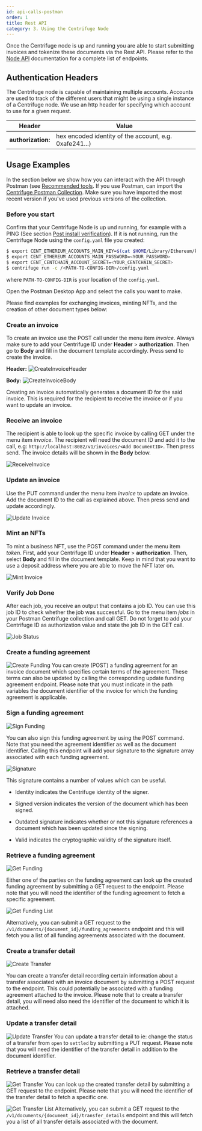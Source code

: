 ```yaml
---
id: api-calls-postman
order: 1
title: Rest API
category: 3. Using the Centrifuge Node
---
```


Once the Centrifuge node is up and running you are able to start submitting invoices and tokenize these documents via the Rest API. Please refer to the [Node API](https://centrifuge-os-node-api-7.api-docs.io/2.0.0) documentation for a complete list of endpoints.

## Authentication Headers
The Centrifuge node is capable of maintaining multiple accounts. Accounts are used to track of the different users that might be using a single instance of a Centrifuge node. We use an http header for specifying which account to use for a given request.

| Header        | Value |
|---------------|-------|
| **authorization:** | hex encoded identity of the account, e.g. 0xafe241...) | 

## Usage Examples
In the section below we show how you can interact with the API through Postman (see [Recommended tools](/cent-node/getting-started/tools). If you use Postman, can import the [Centrifuge Postman Collection](https://www.getpostman.com/collections/828cc6af5bc56642ba42). Make sure you have imported the most recent version if you've used previous versions of the collection.

### Before you start 
Confirm that your Centrifuge Node is up und running, for example with a PING (See section [Post install verification](/cent-node/getting-started/ping)). If it is not running, run the Centrifuge Node using the `config.yaml` file you created:

  ```bash
  $ export CENT_ETHEREUM_ACCOUNTS_MAIN_KEY=$(cat $HOME/Library/Ethereum/keystore/UTC--2019-04-15T14-43-41.293727000Z--75aecbd0aa7f34207132d686d2a9e470fba2e6e4)
  $ export CENT_ETHEREUM_ACCOUNTS_MAIN_PASSWORD=<YOUR_PASSWORD>
  $ export CENT_CENTCHAIN_ACCOUNT_SECRET=<YOUR_CENTCHAIN_SECRET>
  $ centrifuge run -c /<PATH-TO-CONFIG-DIR>/config.yaml
  ```

where `PATH-TO-CONFIG-DIR` is your location of the `config.yaml`.

Open the Postman Desktop App and select the calls you want to make. 

Please find examples for exchanging invoices, minting NFTs, and the creation of other document types below: 

### Create an invoice

To create an invoice use the POST call under the menu item _invoice_. Always make sure to add your Centrifuge ID under **Header** > **authorization**. Then go to **Body** and fill in the document template accordingly. Press send to create the invoice.

**Header:**
![CreateInvoiceHeader](./invoice-header.png)


**Body:**
![CreateInvoiceBody](./invoice-body.png)

Creating an invoice automatically generates a document ID for the said invoice. This is required for the recipient to receive the invoice or if you want to update an invoice. 

### Receive an invoice

The recipient is able to look up the specific invoice by calling GET under the menu item _invoice_. The recipient will need the document ID and add it to the call, e.g: `http://localhost:8082/v1/invoices/<Add DocumentID>`. Then press send. The invoice details will be shown in the **Body** below.
  
![ReceiveInvoice](./receive-invoice.png)

### Update an invoice

Use the PUT command under the menu item _invoice_ to update an invoice. Add the document ID to the call as explained above. Then press send and update accordingly.

![Update Invoice](./update-invoice.png)


### Mint an NFTs
To mint a business NFT, use the POST command under the menu item _token_. First, add your Centrifuge ID under **Header** > **authorization**. Then, select **Body** and fill in the document template. Keep in mind that you want to use a deposit address where you are able to move the NFT later on.

![Mint Invoice](./mint-invoice.png)

### Verify Job Done
After each job, you receive an output that contains a job ID. You can use this job ID to check whether the job was successful. Go to the menu item _jobs_ in your Postman Centrifuge collection and call GET. Do not forget to add your Centrifuge ID as authorization value and state the job ID in the GET call. 

![Job Status](./job-status.png)


### Create a funding agreement 

![Create Funding](./create-funding.png)
You can create (POST) a funding agreement for an invoice document which specifies certain terms of the agreement. These terms can also be updated by calling the corresponding update funding agreement endpoint.
Please note that you must indicate in the path variables the document identifier of the invoice for which the funding agreement is applicable.

### Sign a funding agreement

![Sign Funding](./sign-funding.png)

You can also sign this funding agreement by using the POST command. Note that you need the agreement identifier as well as the document identifier. Calling this endpoint will add your signature to the signature array associated with each funding agreement.

![Signature](./signature.png)

This signature contains a number of values which can be useful.
 
- Identity indicates the Centrifuge identity of the signer.

- Signed version indicates the version of the document which has been signed.

- Outdated signature indicates whether or not this signature references a document which has been updated since the signing.

- Valid indicates the cryptographic validity of the signature itself.

### Retrieve a funding agreement

![Get Funding](./get-funding.png)

Either one of the parties on the funding agreement can look up the created funding agreement by submitting a GET request to the endpoint.
Please note that you will need the identifier of the funding agreement to fetch a specific agreement. 

![Get Funding List](./get-funding-list.png)

Alternatively, you can submit a GET request to the `/v1/documents/{document_id}/funding_agreements` endpoint and this will fetch you a list of all funding agreements associated with the document.

### Create a transfer detail

![Create Transfer](./create-transfer.png)

You can create a transfer detail recording certain information about a transfer associated with an invoice document by submitting a POST request to the endpoint. This could potentially be associated with a funding agreement attached to the invoice.
Please note that to create a transfer detail, you will need also need the identifier of the document to which it is attached.

### Update a transfer detail

![Update Transfer](./update-transfer.png)
You can update a transfer detail to ie: change the status of a transfer from `open` to `settled` by submitting a PUT request.
Please note that you will need the identifier of the transfer detail in addition to the document identifier.

### Retrieve a transfer detail

![Get Transfer](./get-transfer.png)
You can look up the created transfer detail by submitting a GET request to the endpoint.
Please note that you will need the identifier of the transfer detail to fetch a specific one. 

![Get Transfer List](./get-transfer-list.png)
Alternatively, you can submit a GET request to the `/v1/documents/{document_id}/transfer_details` endpoint and this will fetch you a list of all transfer details associated with the document.
